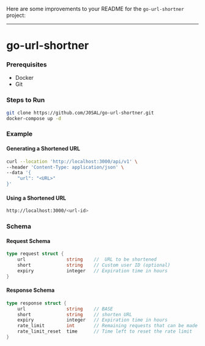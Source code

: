 Here are some improvements to your README for the `go-url-shortner` project:

---

# go-url-shortner

### Prerequisites

- Docker
- Git

### Steps to Run

```bash
git clone https://github.com/J0SAL/go-url-shortner.git
docker-compose up -d
```

### Example

#### Generating a Shortened URL

```bash
curl --location 'http://localhost:3000/api/v1' \
--header 'Content-Type: application/json' \
--data '{
    "url": "<URL>"
}'
```

#### Using a Shortened URL

```bash
http://localhost:3000/<url-id>
```

### Schema

#### Request Schema

```go
type request struct {
    url               string    //  URL to be shortened
    short             string    // Custom user ID (optional)
    expiry            integer   // Expiration time in hours
}
```

#### Response Schema

```go
type response struct {
    url               string    // BASE
    short             string    // shorten URL
    expiry            integer   // Expiration time in hours
    rate_limit        int       // Remaining requests that can be made
    rate_limit_reset  time      // Time left to reset the rate limit
}
```
